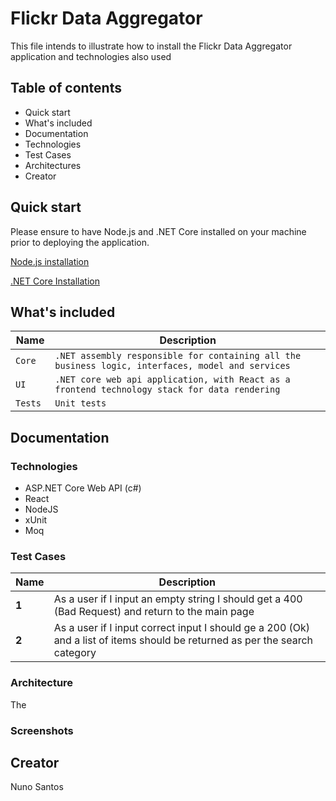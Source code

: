 # Flickr Data Aggregator	

This file intends to illustrate how to install the Flickr Data Aggregator application and technologies also used

## Table of contents

* Quick start
* What's included
* Documentation
* Technologies
* Test Cases
* Architectures
* Creator

## Quick start

Please ensure to have Node.js and .NET Core installed on your machine prior to deploying the application.

[Node.js installation](https://nodejs.org/en/download/)

[.NET Core Installation](https://dotnet.microsoft.com/download)

## What's included

Name | Description  
--- | ---  
`Core ` | `.NET assembly responsible for containing all the business logic, interfaces, model and services` 
`UI ` | `.NET core web api application, with React as a frontend technology stack for data rendering` 
`Tests ` | `Unit tests` 

## Documentation

### Technologies

* ASP.NET Core Web API (c#)
* React
* NodeJS
* xUnit
* Moq

### Test Cases

Name | Description  
--- | ---  
**1** | As a user if I input an empty string I should get a 400 (Bad Request) and return to the main page
**2** | As a user if I input correct input I should ge a 200 (Ok) and a list of items should be returned as per the search category


### Architecture

The 

### Screenshots

## Creator

Nuno Santos